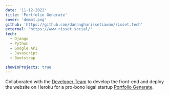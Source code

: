 ```yaml
---
date: '11-12-2022'
title: 'Portfolio Generate'
cover: 'demo1.png'
github: 'https://github.com/danangharissetiawan/risset.tech'
external: 'https://www.risset.social/'
tech:
  - Django
  - Python
  - Google API
  - Javascript
  - Bootstrap

showInProjects: true
---
```


Collaborated with the [Developer Team](https://risset.social/id/#contact) to develop the front-end and deploy the website on Heroku for a pro-bono legal startup [Portfolio Generate](https://risset.social).
